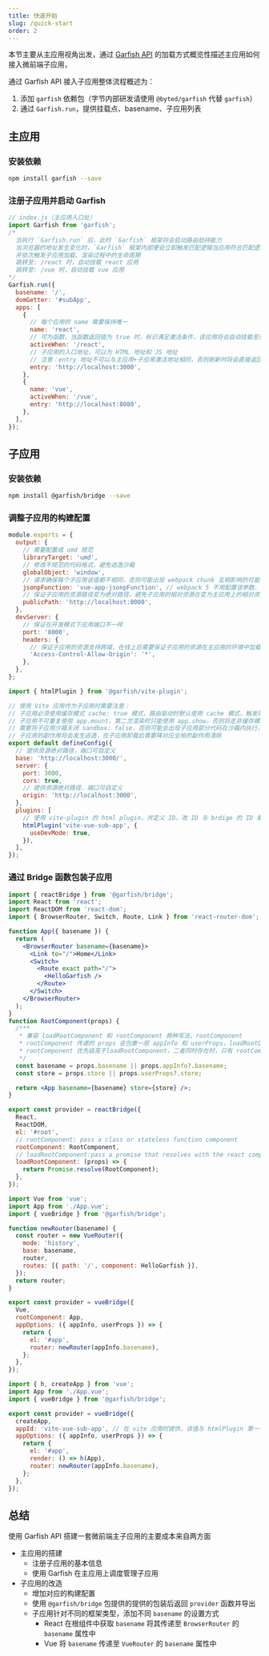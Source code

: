 ```yaml
---
title: 快速开始
slug: /quick-start
order: 2
---
```


本节主要从主应用视角出发，通过 [Garfish API](/api) 的加载方式概览性描述主应用如何接入微前端子应用，

通过 Garfish API 接入子应用整体流程概述为：

1. 添加 `garfish` 依赖包（字节内部研发请使用 `@byted/garfish` 代替 `garfish`）
2. 通过 `Garfish.run`，提供挂载点、basename、子应用列表

## 主应用

### 安装依赖

```bash npm2yarn
npm install garfish --save
```

### 注册子应用并启动 Garfish

```js
// index.js（主应用入口处）
import Garfish from 'garfish';
/*
  当执行 `Garfish.run` 后，此时 `Garfish` 框架将会启动路由劫持能力
  当浏览器的地址发生变化时，`Garfish` 框架内部便会立即触发匹配逻辑当应用符合匹配逻辑时将会自动将应用挂载至页面中
  并依次触发子应用加载、渲染过程中的生命周期
  跳转至: /react 时，自动挂载 react 应用
  跳转至: /vue 时，自动挂载 vue 应用
*/
Garfish.run({
  basename: '/',
  domGetter: '#subApp',
  apps: [
    {
      // 每个应用的 name 需要保持唯一
      name: 'react',
      // 可为函数，当函数返回值为 true 时，标识满足激活条件，该应用将会自动挂载至页面中，手动挂在时可不填写该参数
      activeWhen: '/react',
      // 子应用的入口地址，可以为 HTML 地址和 JS 地址
      // 注意：entry 地址不可以与主应用+子应用激活地址相同，否则刷新时将会直接返回子应用内容
      entry: 'http://localhost:3000',
    },
    {
      name: 'vue',
      activeWhen: '/vue',
      entry: 'http://localhost:8080',
    },
  ],
});
```

## 子应用

### 安装依赖

```bash npm2yarn
npm install @garfish/bridge --save
```

### 调整子应用的构建配置

<Tabs>
  <TabItem value="Webpack" label="Webpack" default>

```js
module.exports = {
  output: {
    // 需要配置成 umd 规范
    libraryTarget: 'umd',
    // 修改不规范的代码格式，避免逃逸沙箱
    globalObject: 'window',
    // 请求确保每个子应用该值都不相同，否则可能出现 webpack chunk 互相影响的可能
    jsonpFunction: 'vue-app-jsonpFunction', // webpack 5 不用配置该参数， webpack 5 将会直接使用 package.json name 作为唯一值，请确保应用间的 name 各不相同
    // 保证子应用的资源路径变为绝对路径，避免子应用的相对资源在变为主应用上的相对资源，因为子应用和主应用在同一个文档流，相对路径是相对于主应用而言的
    publicPath: 'http://localhost:8000',
  },
  devServer: {
    // 保证在开发模式下应用端口不一样
    port: '8000',
    headers: {
      // 保证子应用的资源支持跨域，在线上后需要保证子应用的资源在主应用的环境中加载不会存在跨域问题（**也需要限制范围注意安全问题**）
      'Access-Control-Allow-Origin': '*',
    },
  },
};
```

  </TabItem>
  <TabItem value="vite" label="Vite" default>

```js
import { htmlPlugin } from '@garfish/vite-plugin';

// 使用 Vite 应用作为子应用时需要注意：
// 子应用必须使用缓存模式 cache: true 模式，路由驱动时默认使用 cache 模式，触发将 appInfo.cache = false（因为 esmodule 内容无法重复执行）
// 子应用不可重复使用 app.mount，第二次渲染时只能使用 app.show，否则将走非缓存模式（因为 esmodule 内容无法重复执行）
// 需要将子应用沙箱关闭 sandbox: false，否则可能会出现子应用部分代码在沙箱内执行，部分不在沙箱执行: Garfish.run({ apps: [{ name:'vite-app',entry:'xxx',sandbox: false }] })
// 子应用的副作用将会发生逃逸，在子应用卸载后需要降对应全局的副作用清除
export default defineConfig({
  // 提供资源绝对路径，端口可自定义
  base: 'http://localhost:3000/',
  server: {
    port: 3000,
    cors: true,
    // 提供资源绝对路径，端口可自定义
    origin: 'http://localhost:3000',
  },
  plugins: [
    // 使用 vite-plugin 的 html plugin，并定义 ID，改 ID 与 brdige 的 ID 需相同
    htmlPlugin('vite-vue-sub-app', {
      useDevMode: true,
    }),
  ],
});
```

  </TabItem>
</Tabs>

### 通过 Bridge 函数包装子应用

<Tabs groupId="framework">
  <TabItem value="React" label="React" default>

```jsx
import { reactBridge } from '@garfish/bridge';
import React from 'react';
import ReactDOM from 'react-dom';
import { BrowserRouter, Switch, Route, Link } from 'react-router-dom';

function App({ basename }) {
  return (
    <BrowserRouter basename={basename}>
      <Link to="/">Home</Link>
      <Switch>
        <Route exact path="/">
          <HelloGarfish />
        </Route>
      </Switch>
    </BrowserRouter>
  );
}
function RootComponent(props) {
  /***
   * 兼容 loadRootComponent 和 rootComponent 两种写法，rootComponent
   * rootComponent 传递的 props 会包裹一层 appInfo 和 userProps，loadRootComponent 则将参数直接传递
   * rootComponent 优先级高于loadRootComponent，二者同时存在时，只有 rootComponent 会生效
   */
  const basename = props.basename || props.appInfo?.basename;
  const store = props.store || props.userProps?.store;

  return <App basename={basename} store={store} />;
}

export const provider = reactBridge({
  React,
  ReactDOM,
  el: '#root',
  // rootComponent: pass a class or stateless function component
  rootComponent: RootComponent,
  // loadRootComponent:pass a promise that resolves with the react component. Wait for it to resolve before mounting
  loadRootComponent: (props) => {
    return Promise.resolve(RootComponent);
  },
});
```

  </TabItem>
  <TabItem value="Vue" label="Vue">

```jsx
import Vue from 'vue';
import App from './App.vue';
import { vueBridge } from '@garfish/bridge';

function newRouter(basename) {
  const router = new VueRouter({
    mode: 'history',
    base: basename,
    router,
    routes: [{ path: '/', component: HelloGarfish }],
  });
  return router;
}

export const provider = vueBridge({
  Vue,
  rootComponent: App,
  appOptions: ({ appInfo, userProps }) => {
    return {
      el: '#app',
      router: newRouter(appInfo.basename),
    };
  },
});
```

  </TabItem>
  <TabItem value="Vue3" label="Vue3">

```jsx
import { h, createApp } from 'vue';
import App from './App.vue';
import { vueBridge } from '@garfish/bridge';

export const provider = vueBridge({
  createApp,
  appId: 'vite-vue-sub-app', // 在 vite 应用时提供，该值与 htmlPlugin 第一个参数相同
  appOptions: ({ appInfo, userProps }) => {
    return {
      el: '#app',
      render: () => h(App),
      router: newRouter(appInfo.basename),
    };
  },
});
```

  </TabItem>
</Tabs>

## 总结

使用 Garfish API 搭建一套微前端主子应用的主要成本来自两方面

- 主应用的搭建
  - 注册子应用的基本信息
  - 使用 Garfish 在主应用上调度管理子应用
- 子应用的改造
  - 增加对应的构建配置
  - 使用 `@garfish/bridge` 包提供的提供的包装后返回 `provider` 函数并导出
  - 子应用针对不同的框架类型，添加不同 `basename` 的设置方式
    - React 在根组件中获取 `basename` 将其传递至 `BrowserRouter` 的 `basename` 属性中
    - Vue 将 `basename` 传递至 `VueRouter` 的 `basename` 属性中
